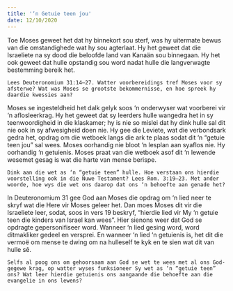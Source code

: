 ```yaml
---
title: '‘n Getuie teen jou'
date: 12/10/2020
---
```


Toe Moses geweet het dat hy binnekort sou sterf, was hy uitermate bewus van die omstandighede wat hy sou agterlaat. Hy het geweet dat die Israeliete na sy dood die beloofde land van Kanaän sou binnegaan. Hy het ook geweet dat hulle opstandig sou word nadat hulle die langverwagte bestemming bereik het.

`Lees Deuteronomium 31:14–27. Watter voorbereidings tref Moses voor sy afsterwe? Wat was Moses se grootste bekommernisse, en hoe spreek hy daardie kwessies aan?`

Moses se ingesteldheid het dalk gelyk soos ‘n onderwyser wat voorberei vir ‘n aflosleerkrag. Hy het geweet dat sy leerders hulle wangedra het in sy teenwoordigheid in die klaskamer; hy is nie so mislei dat hy dink hulle sal dit nie ook in sy afwesigheid doen nie. Hy gee die Leviete, wat die verbondsark gedra het, opdrag om die wetboek langs die ark te plaas sodat dit ‘n “getuie teen jou” sal wees. Moses oorhandig nie bloot ‘n lesplan aan syaflos nie. Hy oorhandig ‘n getuienis. Moses praat van die wetboek asof dit ‘n lewende wesemet gesag is wat die harte van mense berispe.

`Dink aan die wet as ‘n “getuie teen” hulle. Hoe verstaan ons hierdie voorstelling ook in die Nuwe Testament? Lees Rom. 3:19–23. Met ander woorde, hoe wys die wet ons daarop dat ons ‘n behoefte aan genade het?`

In Deuteronomium 31 gee God aan Moses die opdrag om ‘n lied neer te skryf wat die Here vir Moses geleer het. Dan moes Moses dit vir die Israeliete leer, sodat, soos in vers 19 beskryf, “hierdie lied vir My ‘n getuie teen die kinders van Israel kan wees”. Hier sienons weer dat God se opdragte gepersonifiseer word. Wanneer ‘n lied gesing word, word ditmakliker gedeel en versprei. En wanneer ‘n lied ‘n getuienis is, het dit die vermoë om mense te dwing om na hulleself te kyk en te sien wat dit van hulle sê.

`Selfs al poog ons om gehoorsaam aan God se wet te wees met al ons God-gegewe krag, op watter wyses funksioneer Sy wet as ‘n “getuie teen” ons? Wat leer hierdie getuienis ons aangaande die behoefte aan die evangelie in ons lewens?`